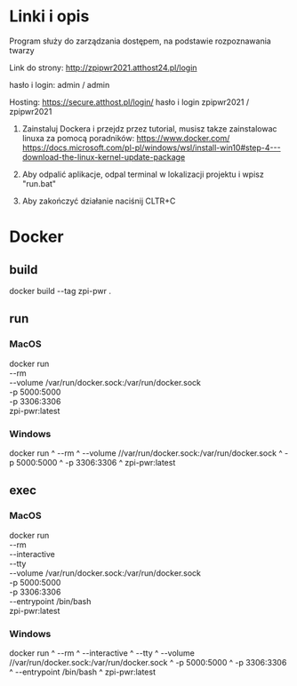 # Linki i opis

Program służy do zarządzania dostępem, na podstawie rozpoznawania twarzy

Link do strony:
http://zpipwr2021.atthost24.pl/login

hasło i login:
admin / admin

Hosting:
https://secure.atthost.pl/login/
hasło i login
zpipwr2021 / zpipwr2021

1. Zainstaluj Dockera i przejdz przez tutorial, musisz takze zainstalowac linuxa za pomocą poradników:
https://www.docker.com/
https://docs.microsoft.com/pl-pl/windows/wsl/install-win10#step-4---download-the-linux-kernel-update-package

2. Aby odpalić aplikacje, odpal terminal w lokalizacji projektu i wpisz "run.bat"
3. Aby zakończyć działanie naciśnij CLTR+C

# Docker

## build
docker build --tag zpi-pwr .

## run

### MacOS

docker run \
	--rm \
	--volume /var/run/docker.sock:/var/run/docker.sock \
	-p 5000:5000 \
	-p 3306:3306 \
	zpi-pwr:latest

### Windows

docker run ^
	--rm ^
	--volume //var/run/docker.sock:/var/run/docker.sock ^
	-p 5000:5000 ^
	-p 3306:3306 ^
	zpi-pwr:latest

## exec

### MacOS

docker run \
	--rm \
	--interactive \
	--tty \
	--volume /var/run/docker.sock:/var/run/docker.sock \
	-p 5000:5000 \
	-p 3306:3306 \
	--entrypoint /bin/bash \
	zpi-pwr:latest

### Windows

docker run ^
	--rm ^
	--interactive ^
	--tty ^
	--volume //var/run/docker.sock:/var/run/docker.sock ^
	-p 5000:5000 ^
	-p 3306:3306 ^
	--entrypoint /bin/bash ^
	zpi-pwr:latest